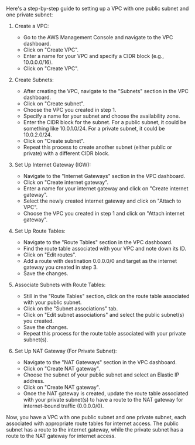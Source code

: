 Here's a step-by-step guide to setting up a VPC with one public subnet and one private subnet:

1. Create a VPC:
   - Go to the AWS Management Console and navigate to the VPC dashboard.
   - Click on "Create VPC".
   - Enter a name for your VPC and specify a CIDR block (e.g., 10.0.0.0/16).
   - Click on "Create VPC".

2. Create Subnets:
   - After creating the VPC, navigate to the "Subnets" section in the VPC dashboard.
   - Click on "Create subnet".
   - Choose the VPC you created in step 1.
   - Specify a name for your subnet and choose the availability zone.
   - Enter the CIDR block for the subnet. For a public subnet, it could be something like 10.0.1.0/24. For a private subnet, it could be 10.0.2.0/24.
   - Click on "Create subnet".
   - Repeat this process to create another subnet (either public or private) with a different CIDR block.

3. Set Up Internet Gateway (IGW):
   - Navigate to the "Internet Gateways" section in the VPC dashboard.
   - Click on "Create internet gateway".
   - Enter a name for your internet gateway and click on "Create internet gateway".
   - Select the newly created internet gateway and click on "Attach to VPC".
   - Choose the VPC you created in step 1 and click on "Attach internet gateway".

4. Set Up Route Tables:
   - Navigate to the "Route Tables" section in the VPC dashboard.
   - Find the route table associated with your VPC and note down its ID.
   - Click on "Edit routes".
   - Add a route with destination 0.0.0.0/0 and target as the internet gateway you created in step 3.
   - Save the changes.

5. Associate Subnets with Route Tables:
   - Still in the "Route Tables" section, click on the route table associated with your public subnet.
   - Click on the "Subnet associations" tab.
   - Click on "Edit subnet associations" and select the public subnet(s) you created.
   - Save the changes.
   - Repeat this process for the route table associated with your private subnet(s).

6. Set Up NAT Gateway (For Private Subnet):
   - Navigate to the "NAT Gateways" section in the VPC dashboard.
   - Click on "Create NAT gateway".
   - Choose the subnet of your public subnet and select an Elastic IP address.
   - Click on "Create NAT gateway".
   - Once the NAT gateway is created, update the route table associated with your private subnet(s) to have a route to the NAT gateway for internet-bound traffic (0.0.0.0/0).

Now, you have a VPC with one public subnet and one private subnet, each associated with appropriate route tables for internet access. The public subnet has a route to the internet gateway, while the private subnet has a route to the NAT gateway for internet access.
